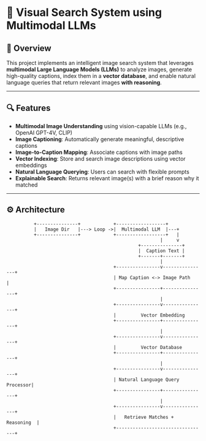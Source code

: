 # 🧠 Visual Search System using Multimodal LLMs

## 📌 Overview

This project implements an intelligent image search system that leverages **multimodal Large Language Models (LLMs)** to analyze images, generate high-quality captions, index them in a **vector database**, and enable natural language queries that return relevant images **with reasoning**.

---

## 🔍 Features

- **Multimodal Image Understanding** using vision-capable LLMs (e.g., OpenAI GPT-4V, CLIP)
- **Image Captioning**: Automatically generate meaningful, descriptive captions
- **Image-to-Caption Mapping**: Associate captions with image paths
- **Vector Indexing**: Store and search image descriptions using vector embeddings
- **Natural Language Querying**: Users can search with flexible prompts
- **Explainable Search**: Returns relevant image(s) with a brief reason why it matched

---

## ⚙️ Architecture

```text
          +---------------+            +------------------+
          |   Image Dir   |---> Loop ->|  Multimodal LLM  |---+
          +---------------+            +------------------+   |
                                                        |     v
                                                +---------------+
                                                |  Caption Text |
                                                +-------+-------+
                                                        |
                                       +----------------v----------------+
                                       | Map Caption <-> Image Path      |
                                       +----------------+----------------+
                                                        |
                                       +----------------v----------------+
                                       |         Vector Embedding
                                       +----------------+----------------+
                                                        |
                                       +----------------v----------------+
                                       |         Vector Database
                                       +----------------+----------------+
                                                        |
                                       +----------------v----------------+
                                       | Natural Language Query Processor|
                                       +----------------+----------------+
                                                        |
                                       +----------------v----------------+
                                       |   Retrieve Matches + Reasoning  |
                                       +---------------------------------+

